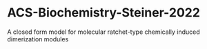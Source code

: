 # ACS-Biochemistry-Steiner-2022
A closed form model for molecular ratchet-type chemically induced dimerization modules
